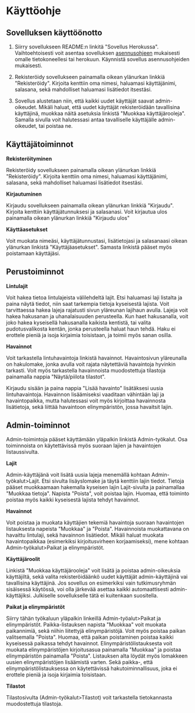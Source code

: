 # Käyttöohje

## Sovelluksen käyttöönotto

1. Siirry sovellukseen README:n linkitä "Sovellus Herokussa". Vaihtoehtoisesti voit asentaa sovelluksen [asennusohjeen](https://github.com/sonjaheikkinen/lintuhavainnot/blob/master/documentation/installation.md) mukaisesti omalle tietokoneellesi tai herokuun. Käynnistä sovellus asennusohjeiden mukaisesti. 

2. Rekisteröidy sovellukseen painamalla oikean ylänurkan linkkiä "Rekisteröidy". Kirjoita kenttiin oma nimesi, haluamasi käyttäjänimi, salasana, sekä mahdolliset haluamasi lisätiedot itsestäsi. 

3. Sovellus alustetaan niin, että kaikki uudet käyttäjät saavat admin-oikeudet. Mikäli haluat, että uudet käyttäjät rekisteröidään tavallisina käyttäjinä, muokkaa näitä asetuksia linkistä "Muokkaa käyttäjärooleja". Samalla sivulla voit halutessasi antaa tavalliselle käyttäjälle admin-oikeudet, tai poistaa ne. 

## Käyttäjätoiminnot

**Rekisteröityminen**

Rekisteröidy sovellukseen painamalla oikean ylänurkan linkkiä "Rekisteröidy". Kirjoita kenttiin oma nimesi, haluamasi käyttäjänimi, salasana, sekä mahdolliset haluamasi lisätiedot itsestäsi.

**Kirjautuminen**

Kirjaudu sovellukseen painamalla oikean ylänurkan linkkiä "Kirjaudu". Kirjoita kenttiin käyttäjätunnuksesi ja salasanasi.
Voit kirjautua ulos painamalla oikean ylänurkan linkkiä "Kirjaudu ulos"

**Käyttäasetukset**

Voit muokata nimeäsi, käyttäjätunnustasi, lisätietojasi ja salasanaasi oikean ylänurkan linkistä "Käyttäjäasetukset". Samasta linkistä pääset myös poistamaan käyttäjäsi. 

## Perustoiminnot

**Lintulajit**

Voit hakea tietoa lintulajeista välilehdeltä lajit. Etsi haluamasi laji listalta ja paina näytä tiedot, niin saat tarkempia tietoja kyseisestä lajista. Voit tarvittaessa hakea lajeja rajatusti sivun yläreunan lajihaun avulla. Lajeja voit hakea hakusanan ja uhanalaisuuden perusteella. Kun haet hakusanalla, voit joko hakea kyseisellä hakusanalla kaikista kentistä, tai valita pudotusvalikosta kentän, jonka perusteella haluat haun tehdä. Haku ei erottele pieniä ja isoja kirjaimia toisistaan, ja toimii myös sanan osilla. 

**Havainnot**

Voit tarkastella lintuhavaintoja linkistä havainnot. Havaintosivun yläreunalla on hakulomake, jonka avulla voit rajata näytettäviä havaintoja hyvinkin tarkasti. Voit myös tarkastella havainnoista muodostettuja tilastoja painamalla nappia "Näytä/piilota tilastot". 

Kirjaudu sisään ja paina nappia "Lisää havainto" lisätäksesi uusia lintuhavaintoja. Havainnon lisäämiseksi vaaditaan vähintään laji ja havaintopaikka, mutta halutessasi voit myös kirjoittaa havainnosta lisätietoja, sekä liittää havaintoon elinympäristön, jossa havaitsit lajin. 

## Admin-toiminnot

Admin-toimintoja pääset käyttämään yläpalkin linkistä Admin-työkalut. Osa toiminnoista on käytettävissä myös suoraan lajien ja havaintojen listaussivulta. 

**Lajit**

Admin-käyttäjänä voit lisätä uusia lajeja menemällä kohtaan Admin-työkalut>Lajit. Etsi sivulta lisäyslomake ja täytä kenttiin lajin tiedot. Tietoja pääset muokkaamaan hakemalla kyseisen lajin Lajit-sivulta ja painamallaa "Muokkaa tietoja". Napista "Poista", voit poistaa lajin. Huomaa, että toiminto poistaa myös kaikki kyseisestä lajista tehdyt havainnot. 

**Havainnot**

Voit poistaa ja muokata käyttäjien tekemiä havaintoja suoraan havaintojen listauksesta napeista "Muokkaa" ja "Poista". Havainnoista muokattavana on havaittu lintulaji, sekä havainnon lisätiedot. Mikäli haluat muokata havaintopaikkaa (esimerkiksi kirjoitusvirheen korjaamiseksi), mene kohtaan Admin-työkalut>Paikat ja elinympäristöt. 

**Käyttäjäroolit**

Linkistä "Muokkaa käyttäjärooleja" voit lisätä ja poistaa admin-oikeuksia käyttäjiltä, sekä valita rekisteröidäänkö uudet käyttäjät admin-käyttäjinä vai tavallisina käyttäjinä. Jos sovellus on esimerkiksi vain tutkimusryhmän sisäisessä käytössä, voi olla järkevää asettaa kaikki automaattisesti admin-käyttäjiksi. Julkiselle sovellukselle tätä ei kuitenkaan suositella.

**Paikat ja elinympäristöt**

Siirry tähän työkaluun yläpalkin linkeillä Admin-työalut>Paikat ja elinympäristöt. Paikka-listauksen napista "Muokkaa" voit muokata paikannimiä, sekä niihin liitettyjä elinympäristöjä. Voit myös poistaa paikan valitsemalla "Poista". Huomaa, että paikan poistaminen poistaa kaikki kyseisessä paikassa tehdyt havainnot.  Elinympäristölistauksesta voit muokata elinympäristöjen kirjoitusasua painamalla "Muokkaa" ja poistaa elinympäristön painamalla "Poista". Listauksen alta löydät myös lomakkeen uusien elinympäristöjen lisäämistä varten. Sekä paikka-, että elinympäristölistauksessa on käytettävissä hakutoiminnallisuus, joka ei erottele pieniä ja isoja kirjaimia toisistaan. 

**Tilastot**

Tilastosivulta (Admin-työkalut>Tilastot) voit tarkastella tietokannasta muodostettuja tilastoja. 




